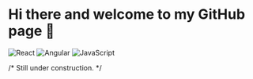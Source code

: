 # Hi there and welcome to my GitHub page 👋
<img alt="React" src="https://img.shields.io/badge/React-61DAFB?logo=react&amp;logoColor=white&amp;style=for-the-badge"> <img alt="Angular" src="https://img.shields.io/badge/Angular-DD0031?logo=angular&amp;logoColor=white&amp;style=for-the-badge"> <img alt="JavaScript" src="https://img.shields.io/badge/JavaScript-F7DF1E?logo=javascript&amp;logoColor=white&amp;style=for-the-badge">


/* Still under construction. */
